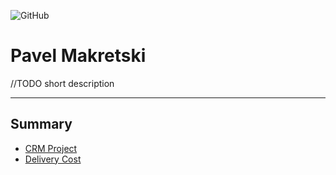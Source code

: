 ![GitHub](https://img.shields.io/github/license/Polmak/pavel-makretski.svg)

# Pavel Makretski

//TODO short description

---
## Summary

+ [CRM Project](cd/crm-project)
+ [Delivery Cost](cd:/dekivery-cost)
